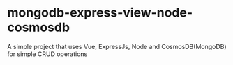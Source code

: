 # mongodb-express-view-node-cosmosdb
A simple project that uses Vue, ExpressJs, Node and CosmosDB(MongoDB) for simple CRUD operations
